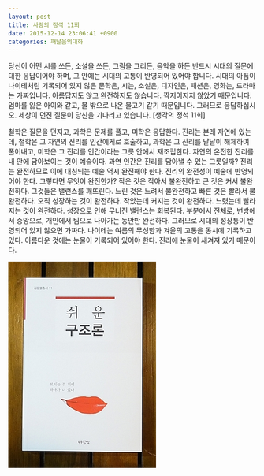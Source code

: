 ```yaml
---
layout: post
title: 사랑의 정석 11회
date: 2015-12-14 23:06:41 +0900
categories: 깨달음의대화
---
```

당신이 어떤 시를 쓰든, 소설을 쓰든, 그림을 그리든, 음악을 하든 반드시 시대의 질문에 대한 응답이어야 하며, 그 안에는 시대의 고통이 반영되어 있어야 합니다. 시대의 아픔이 나이테처럼 기록되어 있지 않은 문학은, 시는, 소설은, 디자인은, 패션은, 영화는, 드라마는 가짜입니다. 아름답지도 않고 완전하지도 않습니다. 짝지어지지 않았기 때문입니다. 엄마를 잃은 아이와 같고, 물 밖으로 나온 물고기 같기 때문입니다. 그러므로 응답하십시오. 세상이 던진 질문이 당신을 기다리고 있습니다. [생각의 정석 11회]

  


철학은 질문을 던지고, 과학은 문제를 풀고, 미학은 응답한다. 진리는 본래 자연에 있는데, 철학은 그 자연의 진리를 인간에게로 호출하고, 과학은 그 진리를 낱낱이 해체하여 풀어내고, 미학은 그 진리를 인간이라는 그릇 안에서 재조립한다. 자연의 온전한 진리를 내 안에 담아보이는 것이 예술이다. 과연 인간은 진리를 담아낼 수 있는 그릇일까? 진리는 완전하므로 이에 대칭되는 예술 역시 완전해야 한다. 진리의 완전성이 예술에 반영되어야 한다. 그렇다면 무엇이 완전한가? 작은 것은 작아서 불완전하고 큰 것은 커서 불완전하다. 그것들은 밸런스를 깨뜨린다. 느린 것은 느려서 불완전하고 빠른 것은 빨라서 불완전하다. 오직 성장하는 것이 완전하다. 작았는데 커지는 것이 완전하다. 느렸는데 빨라지는 것이 완전하다. 성장으로 인해 무너진 밸런스는 회복된다. 부분에서 전체로, 변방에서 중앙으로, 개인에서 팀으로 나아가는 동안만 완전하다. 그러므로 시대의 성장통이 반영되어 있지 않으면 가짜다. 나이테는 여름의 무성함과 겨울의 고통을 동시에 기록하고 있다. 아름다운 것에는 눈물이 기록되어 있어야 한다. 진리에 눈물이 새겨져 있기 때문이다. 

  


  



<img src="files/attach/images/198/111/648/DSC01488.JPG" alt="DSC01488.JPG" width="300" height="419" />